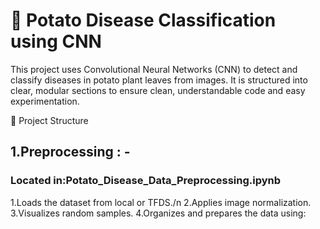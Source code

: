# 🥔 Potato Disease Classification using CNN
This project uses Convolutional Neural Networks (CNN) to detect and classify diseases in potato plant leaves from images. It is structured into clear, modular sections to ensure clean, understandable code and easy experimentation.

🧱 Project Structure

## 1.Preprocessing : - 

### Located in:Potato_Disease_Data_Preprocessing.ipynb
1.Loads the dataset from local or TFDS./n
2.Applies image normalization.
3.Visualizes random samples.
4.Organizes and prepares the data using:
